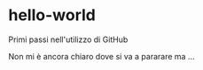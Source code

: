 # hello-world
Primi passi nell'utilizzo di GitHub

Non mi è ancora chiaro dove si va a pararare ma ...

